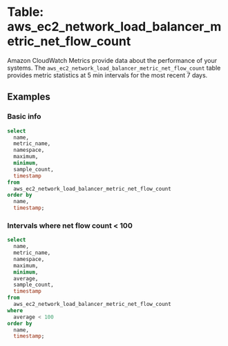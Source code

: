 # Table: aws_ec2_network_load_balancer_metric_net_flow_count

Amazon CloudWatch Metrics provide data about the performance of your systems.  The `aws_ec2_network_load_balancer_metric_net_flow_count` table provides metric statistics at 5 min intervals for the most recent 7 days.

## Examples

### Basic info

```sql
select
  name,
  metric_name,
  namespace,
  maximum,
  minimum,
  sample_count,
  timestamp
from
  aws_ec2_network_load_balancer_metric_net_flow_count
order by
  name,
  timestamp;
```

### Intervals where net flow count < 100

```sql
select
  name,
  metric_name,
  namespace,
  maximum,
  minimum,
  average,
  sample_count,
  timestamp
from
  aws_ec2_network_load_balancer_metric_net_flow_count
where
  average < 100
order by
  name,
  timestamp;
```